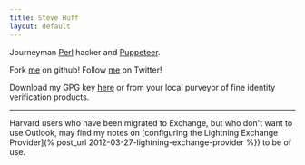 ```yaml
---
title: Steve Huff
layout: default
---
```

Journeyman [Perl](https://metacpan.org/author/SHUFF) hacker and [Puppeteer](http://forge.puppetlabs.com/users/huit).

Fork [me](https://github.com/hakamadare) on github!  Follow [me](http://twitter.com/#!/hakamadare) on Twitter!

Download my GPG key [here](http://pgp.mit.edu:11371/pks/lookup?op=vindex&search=0xAD5402518477B706) or from your local purveyor of fine identity verification products.

---

Harvard users who have been migrated to Exchange, but who don't want to use Outlook, may find my notes on [configuring the Lightning Exchange Provider](% post_url 2012-03-27-lightning-exchange-provider %}) to be of use.
